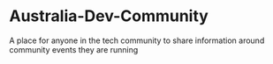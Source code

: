 # Australia-Dev-Community
A place for anyone in the tech community to share information around community events they are running
